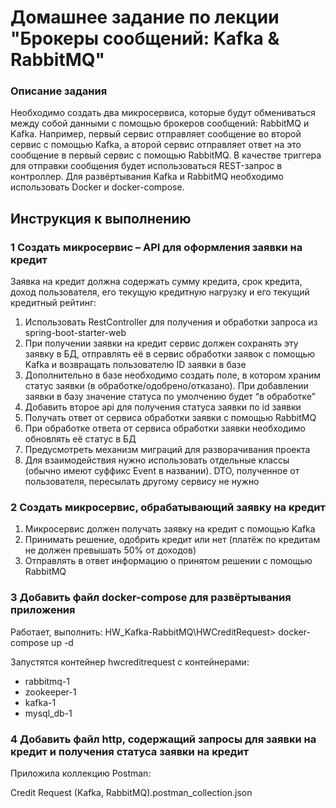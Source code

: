 # Домашнее задание по лекции "Брокеры сообщений: Kafka & RabbitMQ"

### Описание задания
Необходимо создать два микросервиса, которые будут обмениваться между собой данными с помощью брокеров сообщений: RabbitMQ и Kafka. Например, первый сервис отправляет сообщение во второй сервис с помощью Kafka, а второй сервис отправляет ответ на это сообщение в первый сервис с помощью RabbitMQ. В качестве триггера для отправки сообщения будет использоваться REST-запрос в контроллер. Для развёртывания Kafka и RabbitMQ необходимо использовать Docker и docker-compose.


## Инструкция к выполнению

### 1 Создать микросервис – API для оформления заявки на кредит 

Заявка на кредит должна содержать сумму кредита, срок кредита, доход пользователя, его текущую кредитную нагрузку и его текущий кредитный рейтинг:

1. Использовать RestController для получения и обработки запроса из spring-boot-starter-web
2. При получении заявки на кредит сервис должен сохранять эту заявку в БД, отправлять её в сервис обработки заявок с помощью Kafka и возвращать пользователю ID заявки в базе
3. Дополнительно в базе необходимо создать поле, в котором храним статус заявки (в обработке/одобрено/отказано). При добавлении заявки в базу значение статуса по умолчению будет “в обработке”
3. Добавить второе api для получения статуса заявки по id заявки
4. Получать ответ от сервиса обработки заявки с помощью RabbitMQ
5. При обработке ответа от сервиса обработки заявки необходимо обновлять её статус в БД
6. Предусмотреть механизм миграций для разворачивания проекта
7. Для взаимодействия нужно использовать отдельные классы (обычно имеют суффикс Event в названии). DTO, полученное от пользователя, пересылать другому сервису не нужно

### 2 Создать микросервис, обрабатывающий заявку на кредит

1. Микросервис должен получать заявку на кредит с помощью Kafka
2. Принимать решение, одобрить кредит или нет (платёж по кредитам не должен превышать 50% от доходов)
3. Отправлять в ответ информацию о принятом решении с помощью RabbitMQ

### 3 Добавить файл docker-compose для развёртывания приложения

Работает, выполнить:
HW_Kafka-RabbitMQ\HWCreditRequest> docker-compose up -d

Запустятся контейнер hwcreditrequest с контейнерами:
- rabbitmq-1
- zookeeper-1
- kafka-1
- mysql_db-1


### 4 Добавить файл http, содержащий запросы для заявки на кредит и получения статуса заявки на кредит

Приложила коллекцию Postman:

Credit Request (Kafka, RabbitMQ).postman_collection.json